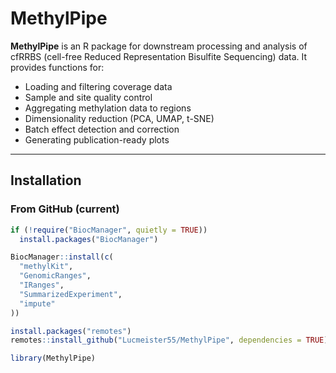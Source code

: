 # MethylPipe

**MethylPipe** is an R package for downstream processing and analysis of cfRRBS (cell-free Reduced Representation Bisulfite Sequencing) data. It provides functions for:

- Loading and filtering coverage data
- Sample and site quality control
- Aggregating methylation data to regions
- Dimensionality reduction (PCA, UMAP, t-SNE)
- Batch effect detection and correction
- Generating publication-ready plots

---

## Installation

### From GitHub (current)

```R
if (!require("BiocManager", quietly = TRUE))
  install.packages("BiocManager")

BiocManager::install(c(
  "methylKit",
  "GenomicRanges",
  "IRanges",
  "SummarizedExperiment",
  "impute"
))

install.packages("remotes")
remotes::install_github("Lucmeister55/MethylPipe", dependencies = TRUE)

library(MethylPipe)
```